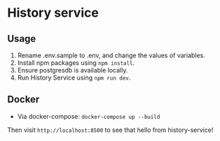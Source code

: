 # History service

## Usage

1. Rename .env.sample to .env, and change the values of variables.
2. Install npm packages using `npm install`.
3. Ensure postgresdb is available locally.
4. Run History Service using `npm run dev`.

## Docker

-   Via docker-compose: `docker-compose up --build`

Then visit `http://localhost:8500` to see that hello from history-service!
